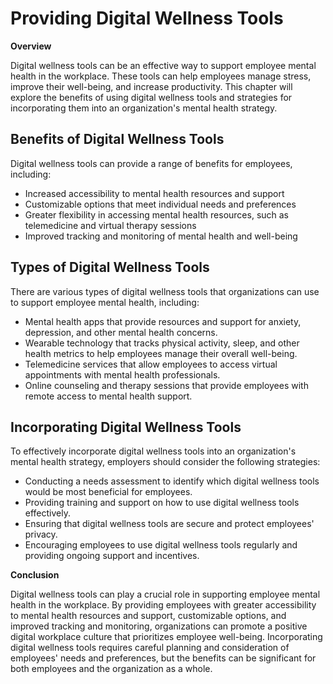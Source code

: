 # Providing Digital Wellness Tools

**Overview**

Digital wellness tools can be an effective way to support employee mental health in the workplace. These tools can help employees manage stress, improve their well-being, and increase productivity. This chapter will explore the benefits of using digital wellness tools and strategies for incorporating them into an organization's mental health strategy.

Benefits of Digital Wellness Tools
----------------------------------

Digital wellness tools can provide a range of benefits for employees, including:

* Increased accessibility to mental health resources and support
* Customizable options that meet individual needs and preferences
* Greater flexibility in accessing mental health resources, such as telemedicine and virtual therapy sessions
* Improved tracking and monitoring of mental health and well-being

Types of Digital Wellness Tools
-------------------------------

There are various types of digital wellness tools that organizations can use to support employee mental health, including:

* Mental health apps that provide resources and support for anxiety, depression, and other mental health concerns.
* Wearable technology that tracks physical activity, sleep, and other health metrics to help employees manage their overall well-being.
* Telemedicine services that allow employees to access virtual appointments with mental health professionals.
* Online counseling and therapy sessions that provide employees with remote access to mental health support.

Incorporating Digital Wellness Tools
------------------------------------

To effectively incorporate digital wellness tools into an organization's mental health strategy, employers should consider the following strategies:

* Conducting a needs assessment to identify which digital wellness tools would be most beneficial for employees.
* Providing training and support on how to use digital wellness tools effectively.
* Ensuring that digital wellness tools are secure and protect employees' privacy.
* Encouraging employees to use digital wellness tools regularly and providing ongoing support and incentives.

**Conclusion**

Digital wellness tools can play a crucial role in supporting employee mental health in the workplace. By providing employees with greater accessibility to mental health resources and support, customizable options, and improved tracking and monitoring, organizations can promote a positive digital workplace culture that prioritizes employee well-being. Incorporating digital wellness tools requires careful planning and consideration of employees' needs and preferences, but the benefits can be significant for both employees and the organization as a whole.
